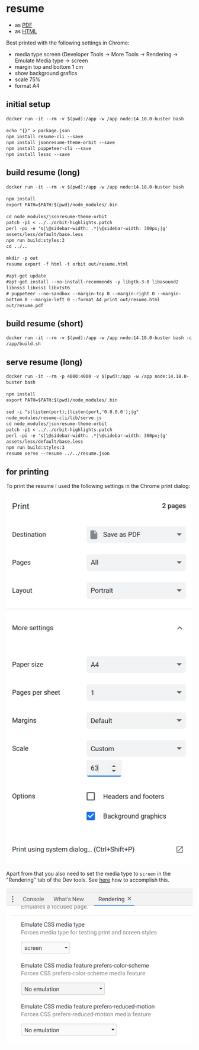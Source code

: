 # resume

* as [PDF](https://github.com/dakue/resume/raw/master/out/resume.pdf)
* as [HTML](https://dakue.github.io/resume/out/resume.html)

Best printed with the following settings in Chrome:

* media type screen (Developer Tools -> More Tools -> Rendering -> Emulate Media type -> screen
* margin top and bottom 1 cm
* show background grafics
* scale 75%
* format A4

## initial setup

```
docker run -it --rm -v $(pwd):/app -w /app node:14.18.0-buster bash

echo "{}" > package.json
npm install resume-cli --save
npm install jsonresume-theme-orbit --save
npm install puppeteer-cli --save
npm install lessc --save
```

## build resume (long)

```
docker run -it --rm -v $(pwd):/app -w /app node:14.18.0-buster bash

npm install
export PATH=$PATH:$(pwd)/node_modules/.bin

cd node_modules/jsonresume-theme-orbit
patch -p1 < ../../orbit-highlights.patch
perl -pi -e 's|\@sidebar-width: .*|\@sidebar-width: 300px;|g' assets/less/default/base.less
npm run build:styles:3
cd ../..

mkdir -p out
resume export -f html -t orbit out/resume.html

#apt-get update
#apt-get install --no-install-recommends -y libgtk-3-0 libasound2 libnss3 libxss1 libxtst6
# puppeteer --no-sandbox --margin-top 0 --margin-right 0 --margin-bottom 0 --margin-left 0 --format A4 print out/resume.html out/resume.pdf
```

## build resume (short)

```
docker run -it --rm -v $(pwd):/app -w /app node:14.18.0-buster bash -c /app/build.sh
```

## serve resume (long)

```
docker run -it --rm -p 4000:4000 -v $(pwd):/app -w /app node:14.18.0-buster bash

npm install
export PATH=$PATH:$(pwd)/node_modules/.bin

sed -i "s|listen(port);|listen(port,'0.0.0.0');|g" node_modules/resume-cli/lib/serve.js
cd node_modules/jsonresume-theme-orbit
patch -p1 < ../../orbit-highlights.patch
perl -pi -e 's|\@sidebar-width: .*|\@sidebar-width: 300px;|g' assets/less/default/base.less
npm run build:styles:3
resume serve --resume ../../resume.json
```

## for printing

To print the resume I used the following settings in the Chrome print dialog:

![Print dialog settings](https://github.com/dakue/resume/raw/master/resume_print_dialog.png "Print dialog settings")

Apart from that you also need to set the media type to `screen` in the "Rendering" tab of the Dev tools. See [here](https://developers.google.com/web/tools/chrome-devtools/css/print-preview) how to accomplish this.

![CSS media type](https://github.com/dakue/resume/raw/master/resume_css_media_type.png "CSS media type")


